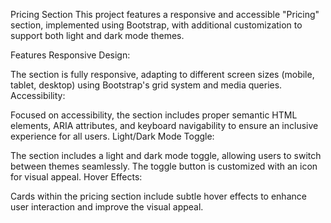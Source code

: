 Pricing Section
This project features a responsive and accessible "Pricing" section, implemented using Bootstrap, with additional customization to support both light and dark mode themes.

Features
Responsive Design:

The section is fully responsive, adapting to different screen sizes (mobile, tablet, desktop) using Bootstrap's grid system and media queries.
Accessibility:

Focused on accessibility, the section includes proper semantic HTML elements, ARIA attributes, and keyboard navigability to ensure an inclusive experience for all users.
Light/Dark Mode Toggle:

The section includes a light and dark mode toggle, allowing users to switch between themes seamlessly. The toggle button is customized with an icon for visual appeal.
Hover Effects:

Cards within the pricing section include subtle hover effects to enhance user interaction and improve the visual appeal.

